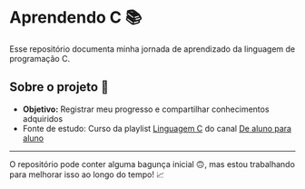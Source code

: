 # Aprendendo C 📚

Esse repositório documenta minha jornada de aprendizado da linguagem de programação C.

## Sobre o projeto 🚀
- **Objetivo:** Registrar meu progresso e compartilhar conhecimentos adquiridos
- Fonte de estudo: Curso da playlist [Linguagem C](https://youtu.be/VnH7OVFj_pA?si=Tq2qa5yxU9O9x0Fh) do canal [De aluno para aluno](https://www.youtube.com/@DeAlunoParaAluno)

---
O repositório pode conter alguma bagunça inicial 🙃, mas estou trabalhando para melhorar isso ao longo do tempo! 📈
